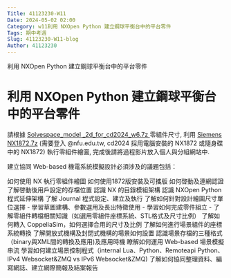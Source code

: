 ```yaml
---
Title: 41123230-W11
Date: 2024-05-02 02:00
Category: w11利用 NXOpen Python 建立鋼球平衡台中的平台零件
Tags: 期中考週
Slug: 41123230-W11-blog
Author: 41123230
---
```


利用 NXOpen Python 建立鋼球平衡台中的平台零件

<!-- PELICAN_END_SUMMARY -->
# 利用 NXOpen Python 建立鋼球平衡台中的平台零件
請根據 [Solvespace_model _2d_for_cd2024_w6.7z ](https://mde.tw/cd2024/downloads/Solvespace_model%20_2d_for_cd2024_w6.7z)零組件尺寸, 利用 [Siemens NX1872.7z](https://nfuedu-my.sharepoint.com/:u:/g/personal/yen_nfu_edu_tw/EehhlaMDzTxAlOBppbPSoPwBCzsOQxvshtNL8xJel-zbJQ?e=YwKvdH) (需要登入 @nfu.edu.tw, cd2024 採用電腦安裝的 NX1872 或隨身碟中的 NX1872) 執行零組件繪圖, 完成後請將過程影片放入個人與分組網站中.

建立協同 Web-based 機電系統模擬設計必須涉及的議題包括：

如何使用 NX 執行零組件繪圖 
如何使用1872版安裝及可攜版 
如何啓動及連網認證 
了解啓動後用戶設定的存檔位置 
認識 NX 的目錄模組架構
認識 NXOpen Python 程式延伸架構
了解 Journal 程式設定、建立及執行
了解如何針對設計繪圖尺寸單位選擇 - 
學習草圖建構、參數選用及長出特徵使用 - 
學習如何完成零件組立 -
了解零組件轉檔相關知識（如選用零組件座標系統、STL格式及尺寸比例）
了解如何轉入 CoppeliaSim，如何選擇合用的尺寸及比例
了解如何進行場景組件的座標系統轉換
了解開放式機構及封閉式機構的場景如何設置
認識場景存檔的三種格式（binary與XML間的轉換及應用)及應用時機
瞭解如何運用 Web-based 場景模擬串流
學習如何建立場景控制程式（internal Lua、Python、Remoteapi Python、IPv4 Websocket&ZMQ vs IPv6 Websocket&ZMQ)
了解如何協同整理資料、編寫網誌、建立網際簡報及結案報告
